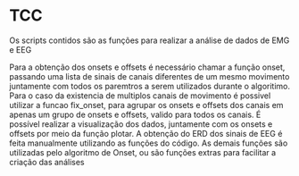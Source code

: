 # TCC

Os scripts contidos são as funções para realizar a análise de dados de EMG e EEG 

Para a obtenção dos onsets e offsets é necessário chamar a função onset, passando uma lista de sinais de canais diferentes de um mesmo movimento juntamente com todos os paremtros a serem utilizados durante o algoritimo.
Para o caso da existencia de multiplos canais de movimento é possivel utilizar a funcao fix_onset, para agrupar os onsets e offsets dos canais em apenas um grupo de onsets e offsets, valido para todos os canais.
É possível realizar a visualização dos dados, juntamente com os onsets e offsets por meio da função plotar.
A obtenção do ERD dos sinais de EEG é feita manualmente utilizando as funções do código.
As demais funções são utilizadas pelo algoritmo de Onset, ou são funções extras para facilitar a criação das análises
